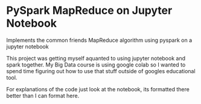 # PySpark MapReduce on Jupyter Notebook
Implements the common friends MapReduce algorithm using pyspark on a jupyter notebook

This project was getting myself aquanted to using jupyter notebook and spark together. My Big Data course is using google colab so I wanted to spend time
figuring out how to use that stuff outside of googles educational tool. 

For explanations of the code just look at the notebook, its formatted there better than I can format here.
